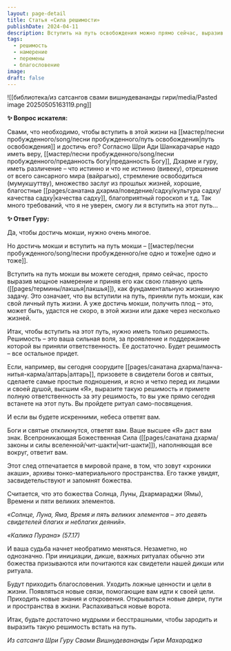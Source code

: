 ```yaml
---
layout: page-detail
title: Статья «Сила решимости»
publishDate: 2024-04-11
description: Вступить на путь освобождения можно прямо сейчас, выразив сильное и искреннее намерение сделать мокшу своей главной жизненной целью. Для начала требуется лишь решимость и принятие ответственности за свой выбор - все остальные качества и заслуги придут со временем. Такой шаг запускает необратимые перемены в судьбе, привлекает благословения и открывает новые возможности на духовном пути
tags:
  - решимость
  - намерение
  - перемены
  - благословение
image: 
draft: false
---
```

![[библиотека/из сатсангов свами вишнудевананды гири/media/Pasted image 20250505163119.png]]
  
**✨ Вопрос искателя:** 

 Свами, что необходимо, чтобы вступить в этой жизни на [[мастер/песни пробужденного/song/песни пробужденного/путь освобождения|путь освобождения]] и достичь его? Согласно Шри Ади Шанкарачарье надо иметь веру, [[мастер/песни пробужденного/song/песни пробужденного/преданность богу|преданность Богу]], Дхарме и гуру, иметь различение – что истинно и что не истинно (вивеку), отрешение от всего сансарного мира (вайрагью), стремление освободиться (мумукшуттву), множество заслуг из прошлых жизней, хорошие, благостные [[pages/санатана дхарма/поведение/садху/культура садху/качества садху|качества садху]], благоприятный гороскоп и т.д. Так много требований, что я не уверен, смогу ли я вступить на этот путь...

**✨ Ответ Гуру:** 

 Да, чтобы достичь мокши, нужно очень многое.

 Но достичь мокши и вступить на путь мокши – [[мастер/песни пробужденного/song/песни пробужденного/не одно и тоже|не одно и тоже]].

 Вступить на путь мокши вы можете сегодня, прямо сейчас, просто выразив мощное намерение и приняв его как свою главную цель ([[pages/термины/лакшья|лакшья]]), как фундаментальную жизненную задачу. Это означает, что вы вступили на путь, приняли путь мокши, как свой личный путь жизни. А уже достичь мокши, получить плод – это, может быть, удастся не скоро, в этой жизни или даже через несколько жизней.

 Итак, чтобы вступить на этот путь, нужно иметь только решимость. Решимость – это ваша сильная воля, за проявление и поддержание которой вы приняли ответственность. Ее достаточно. Будет решимость – все остальное придет.

 Если, например, вы сегодня соорудите [[pages/санатана дхарма/панча-нитья-карма/алтарь|алтарь]], призовете в свидетели богов и святых, сделаете самые простые подношения, и ясно и четко перед их лицами и своей душой, высшим «Я», выразите такую решимость и примете полную ответственность за эту решимость, то вы уже прямо сегодня встанете на этот путь. Вы пройдете ритуал само-посвящения.

 И если вы будете искренними, небеса ответят вам.

 Боги и святые откликнутся, ответят вам. Ваше высшее «Я» даст вам знак. Всепроникающая Божественная Сила ([[pages/санатана дхарма/законы и силы вселенной/чит-шакти|чит-шакти]]), наполняющая все вокруг, ответит вам.

 Этот след отпечатается в мировой пране, в том, что зовут «хроники акаши», архивы тонко-материального пространства. Его также увидят, засвидетельствуют и запомнят божества.

 Считается, что это божества Солнца, Луны, Дхармараджи (Ямы), Времени и пяти великих элементов.

_«Солнце, Луна, Яма, Время и пять великих элементов – это девять свидетелей благих и неблагих деяний»._ 

_«Калика Пурана» (57.17)_ 

 И ваша судьба начнет необратимо меняться. Незаметно, но однозначно. При инициации, дикше, важных ритуалах обычно эти божества призываются или почитаются как свидетели нашей дикши или ритуала.

 Будут приходить благословения. Уходить ложные ценности и цели в жизни. Появляться новые связи, помогающие вам идти к своей цели. Приходить новые знания и откровения. Открываться новые двери, пути и пространства в жизни. Распахиваться новые ворота.

 Итак, будьте достаточно мудрыми и бесстрашными, чтобы зародить и выразить такую решимость встать на путь.

*Из сатсанга Шри Гуру Свами Вишнудевананды Гири Махараджа*